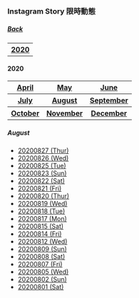 ### Instagram Story 限時動態
##### [Back](IG_List.md)

<table>
<tr>
<th><a href="#2020">2020</a></th>
</tr>
</table>

<a name="2020"></a>
#### 2020
<table>

<tr>
<th><a href="#Apr2020">April</a></th>
<th><a href="#May2020">May</a></th>
<th><a href="#Jun2020">June</a></th>
</tr>
<tr>
<th><a href="#Jul2020">July</a></th>
<th><a href="#Aug2020">August</a></th>
<th><a href="#Sep2020">September</a></th>
</tr>
<tr>
<th><a href="#Oct2020">October</a></th>
<th><a href="#Nov2020">November</a></th>
<th><a href="#Dec2020">December</a></th>
</tr>
</table>

<a name="Aug2020"></a>
##### August
- [20200827 (Thur)](IGstory/20200827.md)
- [20200826 (Wed)](IGstory/20200826.md)
- [20200825 (Tue)](IGstory/20200825.md)
- [20200823 (Sun)](IGstory/20200823.md)
- [20200822 (Sat)](IGstory/20200822.md)
- [20200821 (Fri)](IGstory/20200821.md)
- [20200820 (Thur)](IGstory/20200820.md)
- [20200819 (Wed)](IGstory/20200819.md)
- [20200818 (Tue)](IGstory/20200818.md)
- [20200817 (Mon)](IGstory/20200817.md)
- [20200815 (Sat)](IGstory/20200815.md)
- [20200814 (Fri)](IGstory/20200814.md)
- [20200812 (Wed)](IGstory/20200812.md)
- [20200809 (Sun)](IGstory/20200809.md)
- [20200808 (Sat)](IGstory/20200808.md)
- [20200807 (Fri)](IGstory/20200807.md)
- [20200805 (Wed)](IGstory/20200805.md)
- [20200802 (Sun)](IGstory/20200802.md)
- [20200801 (Sat)](IGstory/20200801.md)
